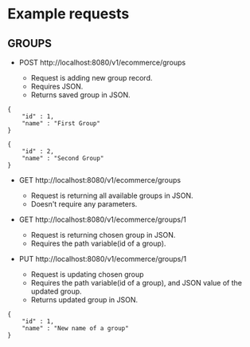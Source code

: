 # Example requests

## GROUPS

- POST http://localhost:8080/v1/ecommerce/groups

    - Request is adding new group record. 
    - Requires JSON. 
    - Returns saved group in JSON.
```
{
    "id" : 1,
    "name" : "First Group"
}

{
    "id" : 2,
    "name" : "Second Group"
}
```
- GET http://localhost:8080/v1/ecommerce/groups

    - Request is returning all available groups in JSON.
    - Doesn't require any parameters.


- GET http://localhost:8080/v1/ecommerce/groups/1

    - Request is returning chosen group in JSON.
    - Requires the path variable(id of a group).


- PUT http://localhost:8080/v1/ecommerce/groups/1

    - Request is updating chosen group 
    - Requires the path variable(id of a group), and JSON value of the updated group. 
    - Returns updated group in JSON.
```
{
    "id" : 1,
    "name" : "New name of a group"
}
```